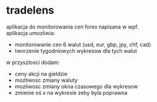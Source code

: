 # tradelens
aplikacja do monitorowania cen forex napisana w wpf. <br>
aplikacja umozliwia:
- monitorowanie cen 6 walut (usd, eur, gbp, jpy, chf, cad)
- tworzenie tygodniowych wykresow dla tych walut

<!-- -->

w przyszlosci dodam:
- ceny akcji na gieldzie
- mozliwosc zmiany waluty
- mozliwosc zmiany okna czasowego dla wykresow
- zmienie oś x na wykresie zeby byla poprawna
